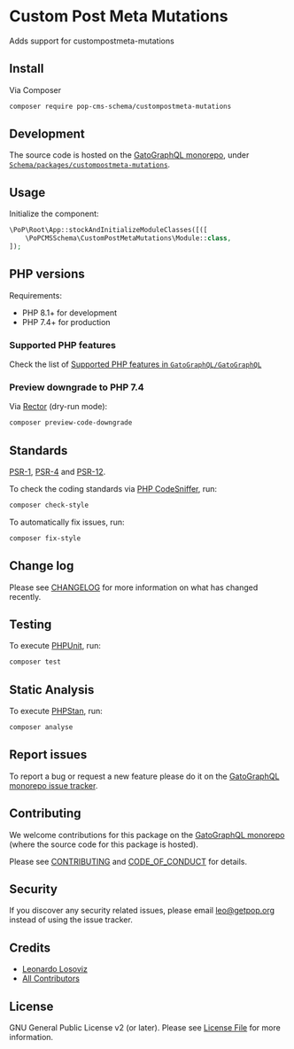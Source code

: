 # Custom Post Meta Mutations

<!--
[![Build Status][ico-travis]][link-travis]
[![Quality Score][ico-code-quality]][link-code-quality]
[![Software License][ico-license]](LICENSE.md)
[![Latest Version on Packagist][ico-version]][link-packagist]
[![Coverage Status][ico-scrutinizer]][link-scrutinizer]
[![Total Downloads][ico-downloads]][link-downloads]
-->

Adds support for custompostmeta-mutations

## Install

Via Composer

``` bash
composer require pop-cms-schema/custompostmeta-mutations
```

## Development

The source code is hosted on the [GatoGraphQL monorepo](https://github.com/GatoGraphQL/GatoGraphQL), under [`Schema/packages/custompostmeta-mutations`](https://github.com/GatoGraphQL/GatoGraphQL/tree/master/layers/Schema/packages/custompostmeta-mutations).

## Usage

Initialize the component:

``` php
\PoP\Root\App::stockAndInitializeModuleClasses([([
    \PoPCMSSchema\CustomPostMetaMutations\Module::class,
]);
```

## PHP versions

Requirements:

- PHP 8.1+ for development
- PHP 7.4+ for production

### Supported PHP features

Check the list of [Supported PHP features in `GatoGraphQL/GatoGraphQL`](https://github.com/GatoGraphQL/GatoGraphQL/blob/master/docs/supported-php-features.md)

### Preview downgrade to PHP 7.4

Via [Rector](https://github.com/rectorphp/rector) (dry-run mode):

```bash
composer preview-code-downgrade
```

## Standards

[PSR-1](https://www.php-fig.org/psr/psr-1), [PSR-4](https://www.php-fig.org/psr/psr-4) and [PSR-12](https://www.php-fig.org/psr/psr-12).

To check the coding standards via [PHP CodeSniffer](https://github.com/squizlabs/PHP_CodeSniffer), run:

``` bash
composer check-style
```

To automatically fix issues, run:

``` bash
composer fix-style
```

## Change log

Please see [CHANGELOG](CHANGELOG.md) for more information on what has changed recently.

## Testing

To execute [PHPUnit](https://phpunit.de/), run:

``` bash
composer test
```

## Static Analysis

To execute [PHPStan](https://github.com/phpstan/phpstan), run:

``` bash
composer analyse
```

## Report issues

To report a bug or request a new feature please do it on the [GatoGraphQL monorepo issue tracker](https://github.com/GatoGraphQL/GatoGraphQL/issues).

## Contributing

We welcome contributions for this package on the [GatoGraphQL monorepo](https://github.com/GatoGraphQL/GatoGraphQL) (where the source code for this package is hosted).

Please see [CONTRIBUTING](CONTRIBUTING.md) and [CODE_OF_CONDUCT](CODE_OF_CONDUCT.md) for details.

## Security

If you discover any security related issues, please email leo@getpop.org instead of using the issue tracker.

## Credits

- [Leonardo Losoviz][link-author]
- [All Contributors][link-contributors]

## License

GNU General Public License v2 (or later). Please see [License File](LICENSE.md) for more information.

[ico-version]: https://img.shields.io/packagist/v/pop-cms-schema/custompostmeta-mutations.svg?style=flat-square
[ico-license]: https://img.shields.io/badge/license-GPLv2-brightgreen.svg?style=flat-square
[ico-travis]: https://img.shields.io/travis/pop-cms-schema/custompostmeta-mutations/master.svg?style=flat-square
[ico-scrutinizer]: https://img.shields.io/scrutinizer/coverage/g/pop-cms-schema/custompostmeta-mutations.svg?style=flat-square
[ico-code-quality]: https://img.shields.io/scrutinizer/g/pop-cms-schema/custompostmeta-mutations.svg?style=flat-square
[ico-downloads]: https://img.shields.io/packagist/dt/pop-cms-schema/custompostmeta-mutations.svg?style=flat-square

[link-packagist]: https://packagist.org/packages/pop-cms-schema/custompostmeta-mutations
[link-travis]: https://travis-ci.org/pop-cms-schema/custompostmeta-mutations
[link-scrutinizer]: https://scrutinizer-ci.com/g/pop-cms-schema/custompostmeta-mutations/code-structure
[link-code-quality]: https://scrutinizer-ci.com/g/pop-cms-schema/custompostmeta-mutations
[link-downloads]: https://packagist.org/packages/pop-cms-schema/custompostmeta-mutations
[link-author]: https://github.com/leoloso
[link-contributors]: ../../../../../../contributors
